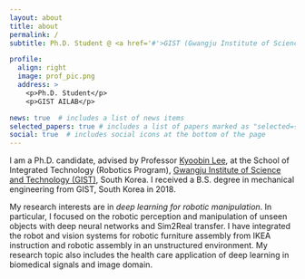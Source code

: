 ```yaml
---
layout: about
title: about
permalink: /
subtitle: Ph.D. Student @ <a href='#'>GIST (Gwangju Institute of Science and Technology)</a>. 

profile:
  align: right
  image: prof_pic.png
  address: >
    <p>Ph.D. Student</p>
    <p>GIST AILAB</p>

news: true  # includes a list of news items
selected_papers: true # includes a list of papers marked as "selected={true}"
social: true  # includes social icons at the bottom of the page
---
```


I am a Ph.D. candidate, advised by Professor [Kyoobin Lee](https://ailab.gist.ac.kr/), at the School of Integrated Technology (Robotics Program), [Gwangju Institute of Science and Technology (GIST)](https://www.gist.ac.kr/), South Korea. I received a B.S. degree in mechanical engineering from GIST, South Korea in 2018.

My research interests are in *deep learning for robotic manipulation*. In particular, I focused on the robotic perception and manipulation of unseen objects with deep neural networks and Sim2Real transfer. I have integrated the robot and vision systems for robotic furniture assembly from IKEA instruction and robotic assembly in an unstructured environment. My research topic also includes the health care application of deep learning in biomedical signals and image domain.


